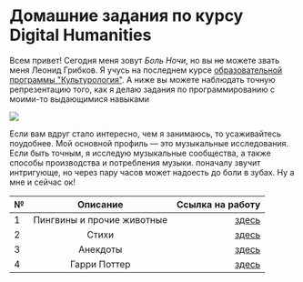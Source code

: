# Домашние задания по курсу Digital Humanities
Всем привет! Сегодня меня зовут *Боль Ночи*, но вы ~~не~~ можете звать меня Леонид Грибков. Я учусь на последнем курсе [образовательной программы "Культурология"](https://www.hse.ru/ba/cultural/). А ниже вы можете наблюдать точную репрезентацию того, как я делаю задания по программированию с моими-то выдающимися навыками 

![](https://image.ibb.co/j8STBp/photo_2018_09_27_11_08_43.jpg)

Если вам вдруг стало интересно, чем я занимаюсь, то усаживайтесь поудобнее. Мой основной профиль — это музыкальные исследования. Если быть точным, я исследую музыкальные сообщества, а также способы производства и потребления музыки. поначалу звучит интригующе, но через пару часов может надоесть до боли в зубах. Ну а мне и сейчас ок!

№|Описание|Ссылка на работу
---|:---:|---:
1|Пингвины и прочие животные|[здесь](https://github.com/kourn4evsky/python-dh-hw/blob/master/HW1.ipynb)
2|Стихи|[здесь](https://github.com/kourn4evsky/python-dh-hw/blob/master/HW2.ipynb)
3|Анекдоты|[здесь](https://github.com/kourn4evsky/python-dh-hw/blob/master/HW3.ipynb)
4|Гарри Поттер|[здесь](https://github.com/kourn4evsky/python-dh-hw/blob/master/HW4.ipynb)
